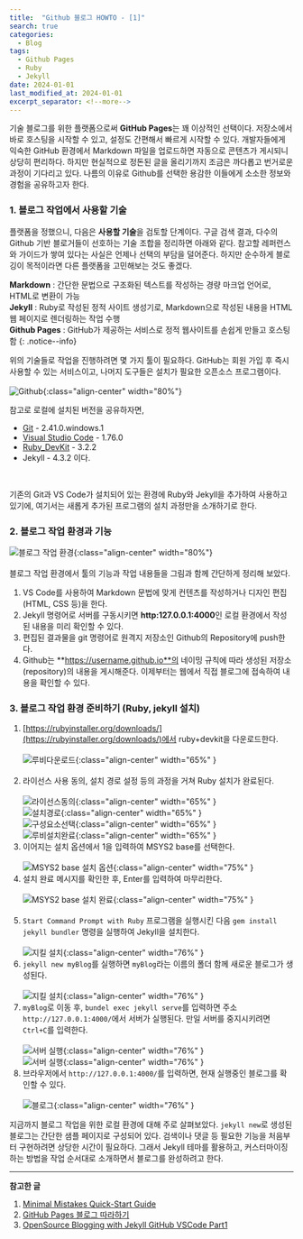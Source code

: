 ```yaml
---
title:  "Github 블로그 HOWTO - [1]"
search: true
categories: 
  - Blog
tags:
  - Github Pages
  - Ruby
  - Jekyll
date: 2024-01-01
last_modified_at: 2024-01-01
excerpt_separator: <!--more-->
---
```

기술 블로그를 위한 플랫폼으로써 **GitHub Pages**는 꽤 이상적인 선택이다. 저장소에서 바로 호스팅을 시작할 수 있고, 설정도 간편해서 빠르게 시작할 수 있다. <!--more--> 개발자들에게 익숙한 GitHub 환경에서 Markdown 파일을 업로드하면 자동으로 콘텐츠가 게시되니 상당히 편리하다. 하지만 현실적으로 정돈된 글을 올리기까지 조금은 까다롭고 번거로운 과정이 기다리고 있다. 나름의 이유로 Github를 선택한 용감한 이들에게 소소한 정보와 경험을 공유하고자 한다.


### 1. 블로그 작업에서 사용할 기술
플랫폼을 정했으니, 다음은 **사용할 기술**을 검토할 단계이다. 구글 검색 결과, 다수의 Github 기반 블로거들이 선호하는 기술 조합을 정리하면 아래와 같다. 참고할 레퍼런스와 가이드가 쌓여 있다는 사실은 언제나 선택의 부담을 덜어준다. 하지만 순수하게 블로깅이 목적이라면 다른 플랫폼을 고민해보는 것도 좋겠다.

>
 **Markdown** : 간단한 문법으로 구조화된 텍스트를 작성하는 경량 마크업 언어로, HTML로 변환이 가능  
 **Jekyll** : Ruby로 작성된 정적 사이트 생성기로, Markdown으로 작성된 내용을 HTML 웹 페이지로 렌더링하는 작업 수행  
 **Github Pages** : GitHub가 제공하는 서비스로 정적 웹사이트를 손쉽게 만들고 호스팅함
{: .notice--info}

위의 기술들로 작업을 진행하려면 몇 가지 툴이 필요하다. GitHub는 회원 가입 후 즉시 사용할 수 있는 서비스이고, 나머지 도구들은 설치가 필요한 오픈소스 프로그램이다.  
<br/>
 ![Github](/assets/images/setup/toolkit.png){:class="align-center"  width="80%"}

  참고로 로컬에 설치된 버전을 공유하자면, 
 - [Git](https://git-scm.com/downloads) - 2.41.0.windows.1
 - [Visual Studio Code](https://code.visualstudio.com/download)  - 1.76.0
 - [Ruby_DevKit](https://rubyinstaller.org/downloads/) - 3.2.2
 - Jekyll - 4.3.2  이다.
 <br/>

기존의 Git과 VS Code가 설치되어 있는 환경에 Ruby와 Jekyll을 추가하여 사용하고 있기에, 여기서는 새롭게 추가된 프로그램의 설치 과정만을 소개하기로 한다.

### 2. 블로그 작업 환경과 기능
 
![블로그 작업 환경](/assets/images/setup/setup.png){:class="align-center"  width="80%"}  
<br/>
 블로그 작업 환경에서 툴의 기능과 작업 내용들을 그림과 함께 간단하게 정리해 보았다.  
1.  VS Code를 사용하여 Markdown 문법에 맞게 컨텐츠를 작성하거나 디자인 편집(HTML, CSS 등)을 한다.
2.  Jekyll 명령어로 서버를 구동시키면 **http:127.0.0.1:4000**인 로컬 환경에서 작성된 내용을 미리 확인할 수 있다.  
3.  편집된 결과물을 git 명령어로 원격지 저장소인 Github의 Repository에 push한다.
4.  Github는 **https://username.github.io**의 네이밍 규칙에 따라 생성된 저장소(repository)의 내용을 게시해준다. 이제부터는 웹에서 직접 블로그에 접속하여 내용을 확인할 수 있다. 



### 3. 블로그 작업 환경 준비하기 (Ruby, jekyll 설치)
 1. [https://rubyinstaller.org/downloads/](https://rubyinstaller.org/downloads/)에서 ruby+devkit을 다운로드한다.  <br/><br/>
![루비다운로드](/assets/images/setup/rubysite.jpg){:class="align-center"  width="65%" }  <br/><br/>
 2. 라이선스 사용 동의, 설치 경로 설정 등의 과정을 거쳐 Ruby 설치가 완료된다.  <br/><br/>
  ![라이선스동의](/assets/images/setup/rubylicense.jpg){:class="align-center"  width="65%" } <br/>
  ![설치경로](/assets/images/setup/destination.jpg){:class="align-center"  width="65%" } <br/>
  ![구성요소선택](/assets/images/setup/component.jpg){:class="align-center"  width="65%" } <br/>
  ![루비설치완료](/assets/images/setup/finished.jpg){:class="align-center"  width="65%" } <br/>  
 3. 이어지는 설치 옵션에서 1을 입력하여 MSYS2 base를 선택한다.<br/><br/> 
  ![MSYS2 base 설치 옵션](/assets/images/setup/msys2installer1.jpg){:class="align-center" width="75%"  } <br/>
 4. 설치 완료 메시지를 확인한 후, Enter를 입력하여 마무리한다.<br/><br/> 
  ![MSYS2 base 설치 완료](/assets/images/setup/msys2installed.jpg){:class="align-center"  width="75%" } <br/><br/>
 5. `Start Command Prompt with Ruby` 프로그램을 실행시킨 다음 `gem install jekyll bundler` 명령을 실행하여 Jekyll을 설치한다. <br/><br/>
  ![지킬 설치](/assets/images/setup/jekyll_install.jpg){:class="align-center"  width="76%" }  <br/>
 6. `jekyll new myBlog`를 실행하면 `myBlog`라는 이름의 폴더 함께 새로운 블로그가 생성된다. <br/><br/>
  ![지킬 설치](/assets/images/setup/jekyll_new.jpg){:class="align-center"  width="76%" }  <br/> 
 7. `myBlog`로 이동 후, `bundel exec jekyll serve`를 입력하면 주소 `http://127.0.0.1:4000/`에서 서버가 실행된다. 만일 서버를 중지시키려면 `Ctrl+C`를 입력한다.<br/><br/>
  ![서버 실행](/assets/images/setup/jekyll_serve.jpg){:class="align-center"  width="76%" }  <br/>
  ![서버 실행](/assets/images/setup/jekyll_serve_port.jpg){:class="align-center"  width="76%" }<br/>
  8. 브라우저에서 `http://127.0.0.1:4000/`를 입력하면, 현재 실행중인 블로그를 확인할 수 있다.  <br/><br/> 
  ![블로그](/assets/images/setup/jekyll_initial.jpg){:class="align-center"  width="76%" }  <br/>

지금까지 블로그 작업을 위한 로컬 환경에 대해 주로 살펴보았다. `jekyll new`로 생성된 블로그는 간단한 샘플 페이지로 구성되어 있다. 검색이나 댓글 등 필요한 기능을 처음부터 구현하려면 상당한 시간이 필요하다. 그래서 Jekyll 테마를 활용하고, 커스터마이징하는 방법을 작업 순서대로 소개하면서 블로그를 완성하려고 한다.

------

**참고한 글**
 1. [Minimal Mistakes Quick-Start Guide](https://mmistakes.github.io/minimal-mistakes/docs/quick-start-guide/)  
 2. [GitHub Pages 블로그 따라하기](https://devinlife.com/howto/)  
 3. [OpenSource Blogging with Jekyll GitHub VSCode Part1](https://jloudon.com/blogging/OpenSource-Blogging-with-Jekyll-GitHub-VSCode-Part1/)

